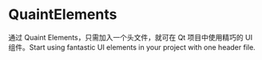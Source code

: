 # QuaintElements
通过 Quaint Elements，只需加入一个头文件，就可在 Qt 项目中使用精巧的 UI 组件。Start using fantastic UI elements in your project with one header file.
